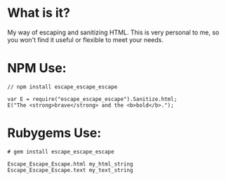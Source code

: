 What is it?
====================

My way of escaping and sanitizing HTML.
This is very personal to me, so you won't
find it useful or flexible to meet your needs.


NPM Use:
=====================


    // npm install escape_escape_escape

    var E = require("escape_escape_escape").Sanitize.html;
    E("The <strong>brave</strong> and the <b>bold</b>.");

Rubygems Use:
=====================


    # gem install escape_escape_escape

    Escape_Escape_Escape.html my_html_string
    Escape_Escape_Escape.text my_text_string
